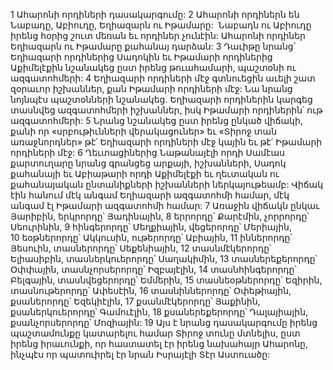 1 Ահարոնի որդիների դասակարգումը:
2 Ահարոնի որդիներն են Նաբադը, Աբիուդը, Եղիազարն ու Իթամարը:  Նաբադն ու Աբիուդը իրենց հօրից շուտ մեռան եւ որդիներ չունէին: Ահարոնի որդիներ Եղիազարն ու Իթամարը քահանայ դարձան: 3 Դաւիթը նրանց՝ Եղիազարի որդիներից Սադոկին եւ Իթամարի որդիներից Աքիմելէքին նշանակեց ըստ իրենց թուահամարի, պաշտօնի ու ազգատոհմերի: 4 Եղիազարի որդիների մէջ գտնուեցին աւելի շատ զօրաւոր իշխաններ, քան Իթամարի որդիների մէջ: Նա նրանց նոյնպէս պաշտօնների նշանակեց. Եղիազարի որդիներին կարգեց տասնվեց ազգատոհմերի իշխաններ, իսկ Իթամարի որդիներին՝ ութ ազգատոհմերի: 5 Նրանց նշանակեց ըստ իրենց ընկած վիճակի, քանի որ «սրբութիւնների վերակացուներ» եւ «Տիրոջ տան առաջնորդներ» թէ՛ Եղիազարի որդիների մէջ կային եւ թէ՛ Իթամարի որդիների մէջ: 6 Ղեւտացիներից Նաթանայէլի որդի Սամէաս քարտուղարը նրանց գրանցեց արքայի, իշխանների, Սադոկ քահանայի եւ Աբիաթարի որդի Աքիմելէքի եւ ղեւտական ու քահանայական ընտանիքների իշխանների ներկայութեամբ: Վիճակ էին հանում մէկ անգամ Եղիազարի ազգատոհմի համար, մէկ անգամ էլ Իթամարի ազգատոհմի համար:
7 Առաջին վիճակն ընկաւ Յարիբին, երկրորդը՝ Յադինային, 8 երրորդը՝ Քարէմին, չորրորդը՝ Սեուրինին, 9 հինգերորդը՝ Մեղքիային, վեցերորդը՝ Մերիային, 10 եօթներորդը՝ Ակկուսին, ութերորդը՝ Աբիային, 11 իններորդը՝ Յեսուին, տասներորդը՝ Սեքենիային, 12 տասնմէկերորդը՝ Ելիասիբին, տասներկուերորդը՝ Սաղակիմին, 13 տասներեքերորդը՝ Օփփային, տասնչորսերորդը՝ Իզբայէլին, 14 տասնհինգերորդը՝ Բելգային, տասնվեցերորդը՝ Եմմերին, 15 տասնեօթներորդը՝ Եզիրին, տասնութերորդը՝ Ափեսէին, 16 տասնիններորդը՝ Օփեթիային, քսաներորդը՝ Եզեկիէլին, 17 քսանմէկերորդը՝ Յաքինին, քսաներկուերորդը՝ Գամուէլին, 18 քսաներեքերորդը՝ Դալայիային, քսանչորսերորդը՝ Մոզիային: 19 Այս է նրանց դասակարգումը իրենց պաշտամունքը կատարելու համար Տիրոջ տունը մտնելիս, ըստ իրենց իրաւունքի, որ հաստատել էր իրենց նախահայր Ահարոնը, ինչպէս որ պատուիրել էր նրան Իսրայէլի Տէր Աստուածը:
